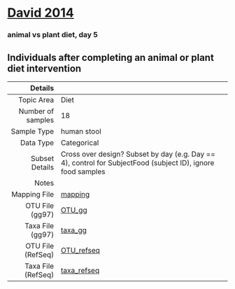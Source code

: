 # [David 2014]( ../docs/david.html )

### animal vs plant diet, day 5
## Individuals after completing an animal or plant diet intervention

| Details        |             |
| -----------------------: |-------------|
| Topic Area | Diet
| Number of samples | 18
| Sample Type | human stool
| Data Type | Categorical
| Subset Details | Cross over design? Subset by day (e.g. Day == 4), control for SubjectFood (subject ID), ignore food samples
| Notes | 
| Mapping File | [mapping]( ../datasets/david/mapping.txt)
| OTU File (gg97) | [OTU_gg]( ../datasets/david/gg/otutable.txt)
| Taxa File (gg97) | [taxa_gg]( ../datasets/david/gg/taxatable.txt)
| OTU File (RefSeq) | [OTU_refseq]( ../datasets/david/refseq/otutable.txt)
| Taxa File (RefSeq) | [taxa_refseq]( ../datasets/david/refseq/taxatable.txt)